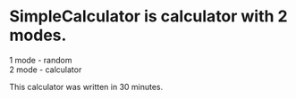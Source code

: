 # SimpleCalculator is calculator with 2 modes.<br/>
 1 mode - random<br/>
 2 mode - calculator

This calculator was written in 30 minutes.
